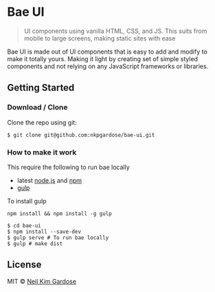 # Bae UI

> UI components using vanilla HTML, CSS, and JS. This suits from mobile to large screens, making static sites with ease

Bae UI is made out of UI components that is easy to add and modify to make it totally yours. Making it light by creating set of simple styled components and not relying on any JavaScript frameworks or libraries.

## Getting Started
### Download / Clone
Clone the repo using git:
```
$ git clone git@github.com:nkpgardose/bae-ui.git
```

### How to make it work


This require the following to run bae locally

- latest [node.js](https://nodejs.com) and [npm](https://npmjs.com)
- [gulp](http://gulpjs.com)

To install gulp
```
npm install && npm install -g gulp
```

```
$ cd bae-ui
$ npm install --save-dev
$ gulp serve # To run bae locally
$ gulp # make dist
```

## License

MIT © [Neil Kim Gardose](https://github.com/nkpgardose)


